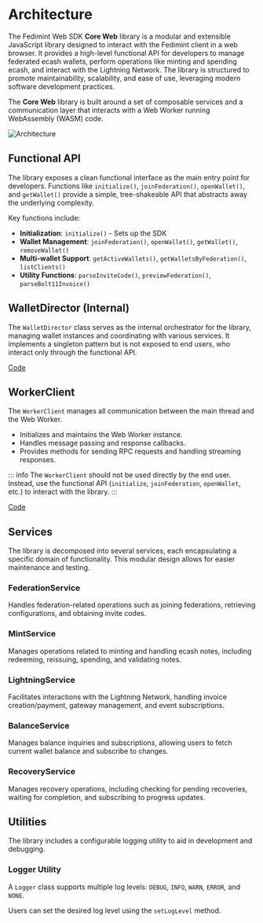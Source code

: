 # Architecture

The Fedimint Web SDK **Core Web** library is a modular and extensible JavaScript library designed to interact with the Fedimint client in a web browser. It provides a high-level functional API for developers to manage federated ecash wallets, perform operations like minting and spending ecash, and interact with the Lightning Network. The library is structured to promote maintainability, scalability, and ease of use, leveraging modern software development practices.

The **Core Web** library is built around a set of composable services and a communication layer that interacts with a Web Worker running WebAssembly (WASM) code.

<img src="/architecture-diagram.svg" alt="Architecture" />

## **Functional API**

The library exposes a clean functional interface as the main entry point for developers. Functions like `initialize()`, `joinFederation()`, `openWallet()`, and `getWallet()` provide a simple, tree-shakeable API that abstracts away the underlying complexity.

Key functions include:

- **Initialization**: `initialize()` - Sets up the SDK
- **Wallet Management**: `joinFederation()`, `openWallet()`, `getWallet()`, `removeWallet()`
- **Multi-wallet Support**: `getActiveWallets()`, `getWalletsByFederation()`, `listClients()`
- **Utility Functions**: `parseInviteCode()`, `previewFederation()`, `parseBolt11Invoice()`

## **WalletDirector (Internal)**

The `WalletDirector` class serves as the internal orchestrator for the library, managing wallet instances and coordinating with various services. It implements a singleton pattern but is not exposed to end users, who interact only through the functional API.

[Code](https://github.com/fedimint/fedimint-web-sdk/blob/main/packages/core-web/src/WalletDirector.ts)

## **WorkerClient**

The `WorkerClient` manages all communication between the main thread and the Web Worker.

- Initializes and maintains the Web Worker instance.
- Handles message passing and response callbacks.
- Provides methods for sending RPC requests and handling streaming responses.

::: info
The `WorkerClient` should not be used directly by the end user. Instead, use the functional API (`initialize`, `joinFederation`, `openWallet`, etc.) to interact with the library.
:::

[Code](https://github.com/fedimint/fedimint-web-sdk/blob/main/packages/core-web/src/worker/WorkerClient.ts)

## Services

The library is decomposed into several services, each encapsulating a specific domain of functionality. This modular design allows for easier maintenance and testing.

### **FederationService**

Handles federation-related operations such as joining federations, retrieving configurations, and obtaining invite codes.

### **MintService**

Manages operations related to minting and handling ecash notes, including redeeming, reissuing, spending, and validating notes.

### **LightningService**

Facilitates interactions with the Lightning Network, handling invoice creation/payment, gateway management, and event subscriptions.

### **BalanceService**

Manages balance inquiries and subscriptions, allowing users to fetch current wallet balance and subscribe to changes.

### **RecoveryService**

Manages recovery operations, including checking for pending recoveries, waiting for completion, and subscribing to progress updates.

## Utilities

The library includes a configurable logging utility to aid in development and debugging.

### **Logger Utility**

A `Logger` class supports multiple log levels: `DEBUG`, `INFO`, `WARN`, `ERROR`, and `NONE`.

Users can set the desired log level using the `setLogLevel` method.

